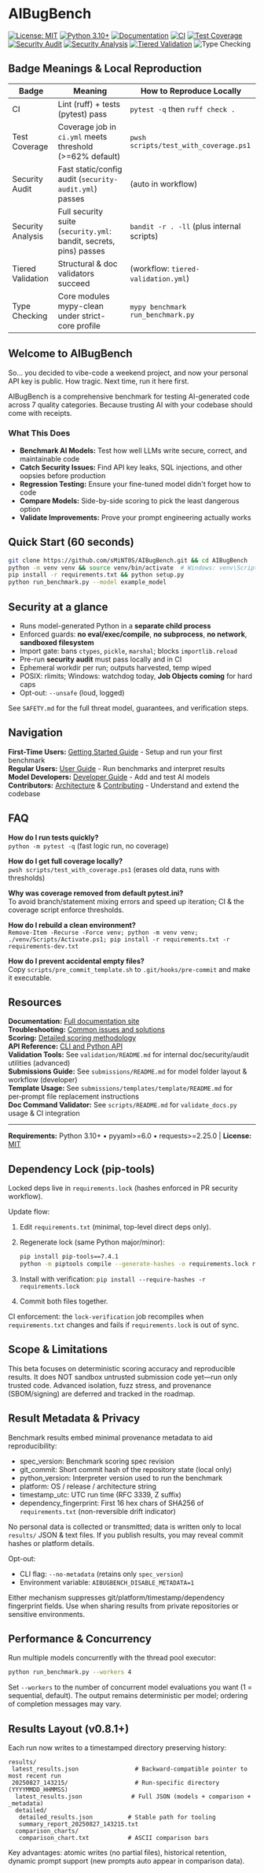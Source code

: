 # AIBugBench

[![License: MIT](https://img.shields.io/badge/License-MIT-blue.svg)](LICENSE)
[![Python 3.10+](https://img.shields.io/badge/python-3.10%2B-blue.svg)](https://python.org)
[![Documentation](https://img.shields.io/badge/docs-mkdocs-blue.svg)](https://sMiNT0S.github.io/AIBugBench/)
[![CI](https://github.com/sMiNT0S/AIBugBench/actions/workflows/ci.yml/badge.svg?branch=main)](https://github.com/sMiNT0S/AIBugBench/actions/workflows/ci.yml)
[![Test Coverage](https://github.com/sMiNT0S/AIBugBench/actions/workflows/ci.yml/badge.svg?branch=main)](https://github.com/sMiNT0S/AIBugBench/actions/workflows/ci.yml)
[![Security Audit](https://github.com/sMiNT0S/AIBugBench/actions/workflows/security-audit.yml/badge.svg?branch=main)](https://github.com/sMiNT0S/AIBugBench/actions/workflows/security-audit.yml)
[![Security Analysis](https://github.com/sMiNT0S/AIBugBench/actions/workflows/security.yml/badge.svg?branch=main)](https://github.com/sMiNT0S/AIBugBench/actions/workflows/security.yml)
[![Tiered Validation](https://github.com/sMiNT0S/AIBugBench/actions/workflows/tiered-validation.yml/badge.svg?branch=main)](https://github.com/sMiNT0S/AIBugBench/actions/workflows/tiered-validation.yml)
![Type Checking](https://img.shields.io/badge/mypy-strict--core%20clean-brightgreen)

## Badge Meanings & Local Reproduction

| Badge | Meaning | How to Reproduce Locally |
|-------|---------|--------------------------|
| CI | Lint (ruff) + tests (pytest) pass | `pytest -q` then `ruff check .` |
| Test Coverage | Coverage job in `ci.yml` meets threshold (>=62% default) | `pwsh scripts/test_with_coverage.ps1` |
| Security Audit | Fast static/config audit (`security-audit.yml`) passes | (auto in workflow) |
| Security Analysis | Full security suite (`security.yml`: bandit, secrets, pins) passes | `bandit -r . -ll` (plus internal scripts) |
| Tiered Validation | Structural & doc validators succeed | (workflow: `tiered-validation.yml`) |
| Type Checking | Core modules mypy-clean under strict-core profile | `mypy benchmark run_benchmark.py` |

## Welcome to AIBugBench

So... you decided to vibe-code a weekend project, and now your personal API key is public. How tragic. Next time, run it here first.

AIBugBench is a comprehensive benchmark for testing AI-generated code across 7 quality categories. Because trusting AI with your codebase should come with receipts.

### What This Does

- **Benchmark AI Models:** Test how well LLMs write secure, correct, and maintainable code
- **Catch Security Issues:** Find API key leaks, SQL injections, and other oopsies before production
- **Regression Testing:** Ensure your fine-tuned model didn't forget how to code
- **Compare Models:** Side-by-side scoring to pick the least dangerous option
- **Validate Improvements:** Prove your prompt engineering actually works

## Quick Start (60 seconds)

```bash
git clone https://github.com/sMiNT0S/AIBugBench.git && cd AIBugBench
python -m venv venv && source venv/bin/activate  # Windows: venv\Scripts\activate
pip install -r requirements.txt && python setup.py
python run_benchmark.py --model example_model
```

## Security at a glance

- Runs model-generated Python in a **separate child process**
- Enforced guards: **no eval/exec/compile**, **no subprocess**, **no network**, **sandboxed filesystem**
- Import gate: bans `ctypes`, `pickle`, `marshal`; blocks `importlib.reload`
- Pre-run **security audit** must pass locally and in CI
- Ephemeral workdir per run; outputs harvested, temp wiped
- POSIX: rlimits; Windows: watchdog today, **Job Objects coming** for hard caps
- Opt-out: `--unsafe` (loud, logged)

See `SAFETY.md` for the full threat model, guarantees, and verification steps.

## Navigation

**First-Time Users:** [Getting Started Guide](docs/getting-started.md) - Setup and run your first benchmark  
**Regular Users:** [User Guide](docs/user-guide.md) - Run benchmarks and interpret results  
**Model Developers:** [Developer Guide](docs/developer-guide.md) - Add and test AI models  
**Contributors:** [Architecture](docs/architecture.md) & [Contributing](CONTRIBUTING.md) - Understand and extend the codebase  

## FAQ

**How do I run tests quickly?**  
`python -m pytest -q` (fast logic run, no coverage)

**How do I get full coverage locally?**  
`pwsh scripts/test_with_coverage.ps1` (erases old data, runs with thresholds)

**Why was coverage removed from default pytest.ini?**  
To avoid branch/statement mixing errors and speed up iteration; CI & the coverage script enforce thresholds.

**How do I rebuild a clean environment?**  
`Remove-Item -Recurse -Force venv; python -m venv venv; ./venv/Scripts/Activate.ps1; pip install -r requirements.txt -r requirements-dev.txt`

**How do I prevent accidental empty files?**  
Copy `scripts/pre_commit_template.sh` to `.git/hooks/pre-commit` and make it executable.

## Resources

**Documentation:** [Full documentation site](https://sMiNT0S.github.io/AIBugBench/)  
**Troubleshooting:** [Common issues and solutions](docs/troubleshooting.md)  
**Scoring:** [Detailed scoring methodology](docs/scoring-methodology.md)  
**API Reference:** [CLI and Python API](docs/api-reference.md)  
**Validation Tools:** See `validation/README.md` for internal doc/security/audit utilities (advanced)  
**Submissions Guide:** See `submissions/README.md` for model folder layout & workflow (developer)  
**Template Usage:** See `submissions/templates/template/README.md` for per‑prompt file replacement instructions  
**Doc Command Validator:** See `scripts/README.md` for `validate_docs.py` usage & CI integration  

---

**Requirements:** Python 3.10+ • pyyaml>=6.0 • requests>=2.25.0 | **License:** [MIT](LICENSE)

## Dependency Lock (pip-tools)

Locked deps live in `requirements.lock` (hashes enforced in PR security workflow).

Update flow:

1. Edit `requirements.txt` (minimal, top-level direct deps only).
2. Regenerate lock (same Python major/minor):

   ```bash
   pip install pip-tools==7.4.1
   python -m piptools compile --generate-hashes -o requirements.lock requirements.txt
   ```

3. Install with verification: `pip install --require-hashes -r requirements.lock`
4. Commit both files together.

CI enforcement: the `lock-verification` job recompiles when `requirements.txt` changes and fails if `requirements.lock` is out of sync.

## Scope & Limitations

This beta focuses on deterministic scoring accuracy and reproducible results. It does NOT sandbox untrusted submission code yet—run only trusted code. Advanced isolation, fuzz stress, and provenance (SBOM/signing) are deferred and tracked in the roadmap.

## Result Metadata & Privacy

Benchmark results embed minimal provenance metadata to aid reproducibility:

- spec_version: Benchmark scoring spec revision
- git_commit: Short commit hash of the repository state (local only)
- python_version: Interpreter version used to run the benchmark
- platform: OS / release / architecture string
- timestamp_utc: UTC run time (RFC 3339, Z suffix)
- dependency_fingerprint: First 16 hex chars of SHA256 of `requirements.txt` (non-reversible drift indicator)

No personal data is collected or transmitted; data is written only to local `results/` JSON & text files. If you publish results, you may reveal commit hashes or platform details.

Opt-out:

- CLI flag: `--no-metadata` (retains only `spec_version`)
- Environment variable: `AIBUGBENCH_DISABLE_METADATA=1`

Either mechanism suppresses git/platform/timestamp/dependency fingerprint fields. Use when sharing results from private repositories or sensitive environments.

## Performance & Concurrency

Run multiple models concurrently with the thread pool executor:

```bash
python run_benchmark.py --workers 4
```

Set `--workers` to the number of concurrent model evaluations you want (1 = sequential, default). The output remains deterministic per model; ordering of completion messages may vary.

## Results Layout (v0.8.1+)

Each run now writes to a timestamped directory preserving history:

```text
results/
 latest_results.json                # Backward-compatible pointer to most recent run
 20250827_143215/                   # Run-specific directory (YYYYMMDD_HHMMSS)
  latest_results.json              # Full JSON (models + comparison + _metadata)
  detailed/
   detailed_results.json          # Stable path for tooling
   summary_report_20250827_143215.txt
  comparison_charts/
   comparison_chart.txt           # ASCII comparison bars
```

Key advantages: atomic writes (no partial files), historical retention, dynamic prompt support (new prompts auto appear in comparison data).
